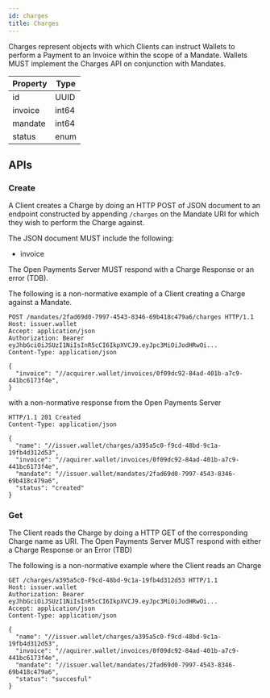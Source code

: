```yaml
---
id: charges
title: Charges
---
```


Charges represent objects with which Clients can instruct Wallets to perform a Payment to an Invoice within the scope
of a Mandate. Wallets MUST implement the Charges API on conjunction with Mandates.

| Property    | Type           |
|-------------|----------------|
| id          | UUID           |
| invoice     | int64          |
| mandate     | int64          |
| status      | enum           |

## APIs

### Create

A Client creates a Charge by doing an HTTP POST of JSON document to an endpoint constructed by appending `/charges` on
the Mandate URI for which they wish to perform the Charge against.

The JSON document MUST include the following:
* invoice

The Open Payments Server MUST respond with a Charge Response or an error (TDB).

The following is a non-normative example of a Client creating a Charge against a Mandate.

```http
POST /mandates/2fad69d0-7997-4543-8346-69b418c479a6/charges HTTP/1.1
Host: issuer.wallet
Accept: application/json
Authorization: Bearer eyJhbGciOiJSUzI1NiIsInR5cCI6IkpXVCJ9.eyJpc3MiOiJodHRwOi...
Content-Type: application/json

{
  "invoice": "//acquirer.wallet/invoices/0f09dc92-84ad-401b-a7c9-441bc6173f4e",
}
```

with a non-normative response from the Open Payments Server

```http
HTTP/1.1 201 Created
Content-Type: application/json

{
  "name": "//issuer.wallet/charges/a395a5c0-f9cd-48bd-9c1a-19fb4d312d53",
  "invoice": "//aquirer.wallet/invoices/0f09dc92-84ad-401b-a7c9-441bc6173f4e",
  "mandate": "//issuer.wallet/mandates/2fad69d0-7997-4543-8346-69b418c479a6",
  "status": "created"
}
```

### Get

The Client reads the Charge by doing a HTTP GET of the corresponding Charge name as URI. The Open Payments Server
MUST respond with either a Charge Response or an Error (TBD)

The following is a non-normative example where the Client reads an Charge

```http
GET /charges/a395a5c0-f9cd-48bd-9c1a-19fb4d312d53 HTTP/1.1
Host: issuer.wallet
Authorization: Bearer eyJhbGciOiJSUzI1NiIsInR5cCI6IkpXVCJ9.eyJpc3MiOiJodHRwOi...
Accept: application/json
Content-Type: application/json

{
  "name": "//issuer.wallet/charges/a395a5c0-f9cd-48bd-9c1a-19fb4d312d53",
  "invoice": "//aquirer.wallet/invoices/0f09dc92-84ad-401b-a7c9-441bc6173f4e",
  "mandate": "//issuer.wallet/mandates/2fad69d0-7997-4543-8346-69b418c479a6",
  "status": "succesful"
}
```


